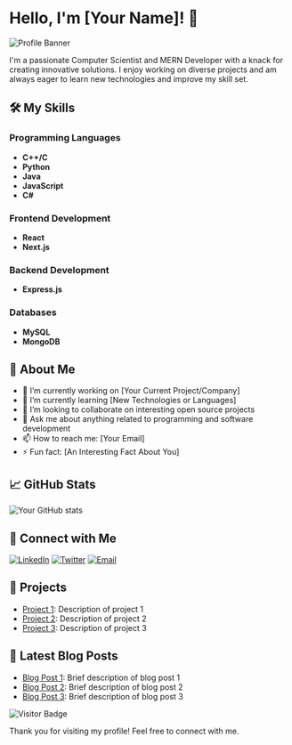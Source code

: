 # Hello, I'm [Your Name]! 👋

![Profile Banner](https://via.placeholder.com/1200x300)

I'm a passionate Computer Scientist and MERN Developer with a knack for creating innovative solutions. I enjoy working on diverse projects and am always eager to learn new technologies and improve my skill set.

## 🛠️ My Skills

### Programming Languages
- **C++/C**
- **Python**
- **Java**
- **JavaScript**
- **C#**

### Frontend Development
- **React**
- **Next.js**

### Backend Development
- **Express.js**

### Databases
- **MySQL**
- **MongoDB**

## 🌟 About Me
- 🔭 I’m currently working on [Your Current Project/Company]
- 🌱 I’m currently learning [New Technologies or Languages]
- 👯 I’m looking to collaborate on interesting open source projects
- 💬 Ask me about anything related to programming and software development
- 📫 How to reach me: [Your Email]
- ⚡ Fun fact: [An Interesting Fact About You]

## 📈 GitHub Stats

![Your GitHub stats](https://github-readme-stats.vercel.app/api?username=yourusername&show_icons=true&theme=radical)

## 🔗 Connect with Me

[![LinkedIn](https://img.shields.io/badge/-LinkedIn-blue?style=flat-square&logo=LinkedIn&logoColor=white&link=https://www.linkedin.com/in/yourusername)](https://www.linkedin.com/in/yourusername)
[![Twitter](https://img.shields.io/badge/-Twitter-blue?style=flat-square&logo=Twitter&logoColor=white&link=https://twitter.com/yourusername)](https://twitter.com/yourusername)
[![Email](https://img.shields.io/badge/-Email-red?style=flat-square&logo=Gmail&logoColor=white&link=mailto:youremail@example.com)](mailto:youremail@example.com)

## 💼 Projects
- [Project 1](https://github.com/yourusername/project1): Description of project 1
- [Project 2](https://github.com/yourusername/project2): Description of project 2
- [Project 3](https://github.com/yourusername/project3): Description of project 3

## 📝 Latest Blog Posts
- [Blog Post 1](https://yourblog.com/blog1): Brief description of blog post 1
- [Blog Post 2](https://yourblog.com/blog2): Brief description of blog post 2
- [Blog Post 3](https://yourblog.com/blog3): Brief description of blog post 3

![Visitor Badge](https://visitor-badge.laobi.icu/badge?page_id=yourusername.yourusername)

Thank you for visiting my profile! Feel free to connect with me.
